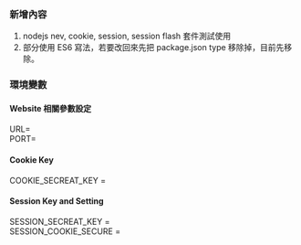 ### 新增內容

1. nodejs nev, cookie, session, session flash 套件測試使用
2. 部分使用 ES6 寫法，若要改回來先把 package.json type 移除掉，目前先移除。

### 環境變數

#### Website 相關參數設定

URL= <br>
PORT=

#### Cookie Key

COOKIE_SECREAT_KEY =

#### Session Key and Setting

SESSION_SECREAT_KEY = <br>
SESSION_COOKIE_SECURE =
